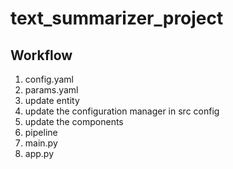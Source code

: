# text_summarizer_project


## Workflow

1. config.yaml
2. params.yaml
3. update entity
4. update the configuration manager in src config
5. update the components
6. pipeline
7. main.py
8. app.py
